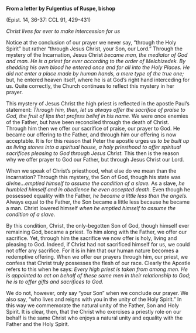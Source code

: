 

**From a letter by Fulgentius of Ruspe, bishop**

(Epist. 14, 36-37: CCL 91, 429-431)

_Christ lives for ever to make intercession for us_

Notice at the conclusion of our prayer we never say, “through the Holy Spirit” but rather “through Jesus Christ, your Son, our Lord.” Through the mystery of the Incarnation, Jesus Christ _became man, the mediator of God and man. He is a priest for ever according to the order of Melchizedek. By shedding his own blood he entered once and for all into the Holy Places. He did not enter a place made by human hands, a mere type of the true one;_ but, he entered heaven itself, where he is at God’s right hand interceding for us. Quite correctly, the Church continues to reflect this mystery in her prayer.

This mystery of Jesus Christ the high priest is reflected in the apostle Paul’s statement: _Through him, then, let us always offer the sacrifice of praise to God, the fruit of lips that profess belief in his name._ We were once enemies of the Father, but have been reconciled through the death of Christ. Through him then we offer our sacrifice of praise, our prayer to God. He became our offering to the Father, and through him our offering is now acceptable. It is for this reason that Peter the apostle urges us _to be built up as living stones into a spiritual house, a holy priesthood to offer spiritual sacrifices pleasing to God through Jesus Christ._ This then is the reason why we offer prayer to God our Father, but through Jesus Christ our Lord.

When we speak of Christ’s priesthood, what else do we mean than the incarnation? Through this mystery, the Son of God, though his state was _divine...emptied himself to assume the condition of a slave._ As a slave, _he humbled himself and in obedience he even accepted death._ Even though he possessed equality with the Father, _he became a little less than the angels._ Always equal to the Father, the Son became a little less because he became a man. Christ lowered himself _when he emptied himself to assume the condition of a slave._

By this condition, Christ, the only-begotten Son of God, though himself ever remaining God, became a priest. To him along with the Father, we offer our sacrifice. Yet, through him the sacrifice we now offer is holy, living and pleasing to God. Indeed, if Christ had not sacrificed himself for us, we could not offer any sacrifice. For it is in him that our human nature becomes a redemptive offering. When we offer our prayers through him, our priest, we confess that Christ truly possesses the flesh of our race. Clearly the Apostle refers to this when he says: _Every high priest is taken from among men. He is appointed to act on behalf of these same men in their relationship to God; he is to offer gifts and sacrifices to God._

We do not, however, only say “your Son” when we conclude our prayer. We also say, “who lives and reigns with you in the unity of the Holy Spirit.” In this way we commemorate the natural unity of the Father, Son and Holy Spirit. It is clear, then, that the Christ who exercises a priestly role on our behalf is the same Christ who enjoys a natural unity and equality with the Father and the Holy Spirit.

